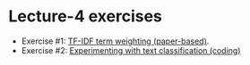 # Lecture-4 exercises

  * Exercise #1: [TF-IDF term weighting (paper-based)](exercise_1.pdf).
  * Exercise #2: [Experimenting with text classification (coding)](exercise_2.ipynb)
